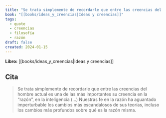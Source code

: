 ```yaml
---
title: "Se trata simplemente de recordarle que entre las creencias del hombre actual es ..."
book: "[[books/ideas_y_creencias|Ideas y creencias]]"
tags:
  - quote
  - creencias
  - filosofía
  - razón
draft: false
created: 2024-01-15
---
```


**Libro:** [[books/ideas_y_creencias|Ideas y creencias]]

## Cita
> Se trata simplemente de recordarle que entre las creencias del hombre actual es una de las más importantes su creencia en la “razón”, en la inteligencia (…) Nuestras fe en la razón ha aguantado imperturbable los cambios más escandalosos de sus teorías, incluso los cambios más profundos sobre qué es la razón misma.
